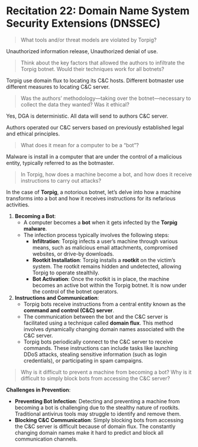 # Recitation 22: Domain Name System Security Extensions (DNSSEC)

> What tools and/or threat models are violated by Torpig?
> 

Unauthorized information release, Unauthorized denial of use.

> Think about the key factors that allowed the authors to infiltrate the Torpig botnet. Would their techniques work for all botnets?
> 

Torpig use domain flux to locating its C&C hosts. Different botmaster use different measures to locating C&C server.

> Was the authors’ methodology—taking over the botnet—necessary to collect the data they wanted? Was it ethical?
> 

Yes, DGA is deterministic. All data will send to authors C&C server. 

Authors operated our C&C servers based on previously established legal and ethical principles.

> What does it mean for a computer to be a “bot”?
> 

Malware is install in a computer that are under the control of a malicious entity, typically referred to as the botmaster.

> In Torpig, how does a machine become a bot, and how does it receive instructions to carry out attacks?
> 

In the case of **Torpig**, a notorious botnet, let’s delve into how a machine transforms into a bot and how it receives instructions for its nefarious activities.

1. **Becoming a Bot**:
    - A computer becomes a **bot** when it gets infected by the **Torpig malware**.
    - The infection process typically involves the following steps:
        - **Infiltration**: Torpig infects a user’s machine through various means, such as malicious email attachments, compromised websites, or drive-by downloads.
        - **Rootkit Installation**: Torpig installs a **rootkit** on the victim’s system. The rootkit remains hidden and undetected, allowing Torpig to operate stealthily.
        - **Bot Activation**: Once the rootkit is in place, the machine becomes an active bot within the Torpig botnet. It is now under the control of the botnet operators.
2. **Instructions and Communication**:
    - Torpig bots receive instructions from a central entity known as the **command and control (C&C) server**.
    - The communication between the bot and the C&C server is facilitated using a technique called **domain flux**. This method involves dynamically changing domain names associated with the C&C server.
    - Torpig bots periodically connect to the C&C server to receive commands. These instructions can include tasks like launching DDoS attacks, stealing sensitive information (such as login credentials), or participating in spam campaigns.

> Why is it difficult to prevent a machine from becoming a bot? Why is it difficult to simply block bots from accessing the C&C server?
> 

**Challenges in Prevention**:

- **Preventing Bot Infection**: Detecting and preventing a machine from becoming a bot is challenging due to the stealthy nature of rootkits. Traditional antivirus tools may struggle to identify and remove them.
- **Blocking C&C Communication**: Simply blocking bots from accessing the C&C server is difficult because of domain flux. The constantly changing domain names make it hard to predict and block all communication channels.